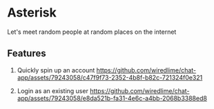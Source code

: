 # Asterisk 
Let's meet random people at random places on the internet

## Features
1. Quickly spin up an account
https://github.com/wiredlime/chat-app/assets/79243058/c47f9f73-2352-4b8f-b82c-721324f0e321

2. Login as an existing user
https://github.com/wiredlime/chat-app/assets/79243058/e8da521b-fa31-4e6c-a4bb-2068b3388ed8
